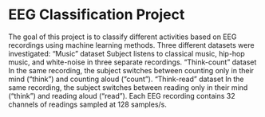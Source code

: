 # EEG Classification Project 
The goal of this project is to classify different activities based on EEG recordings using machine learning methods. Three different datasets were investigated:
“Music” dataset 
Subject listens to classical music, hip-hop music, and white-noise in three separate recordings. 
“Think-count” dataset 
In the same recording, the subject switches between counting only in their mind (“think”) and counting aloud (“count”).
“Think-read” dataset 
In the same recording, the subject switches between reading only in their mind (“think”) and reading aloud (“read”). 
Each EEG recording contains 32 channels of readings sampled at 128 samples/s. 


